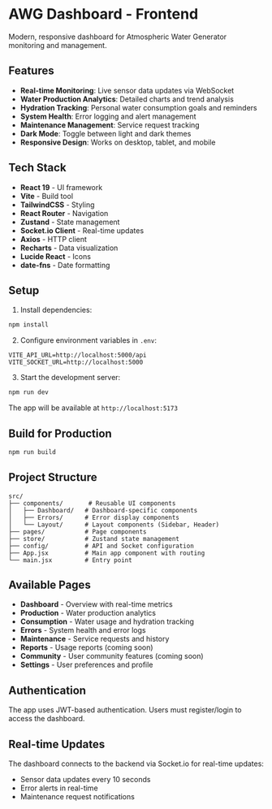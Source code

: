 # AWG Dashboard - Frontend

Modern, responsive dashboard for Atmospheric Water Generator monitoring and management.

## Features

- **Real-time Monitoring**: Live sensor data updates via WebSocket
- **Water Production Analytics**: Detailed charts and trend analysis
- **Hydration Tracking**: Personal water consumption goals and reminders
- **System Health**: Error logging and alert management
- **Maintenance Management**: Service request tracking
- **Dark Mode**: Toggle between light and dark themes
- **Responsive Design**: Works on desktop, tablet, and mobile

## Tech Stack

- **React 19** - UI framework
- **Vite** - Build tool
- **TailwindCSS** - Styling
- **React Router** - Navigation
- **Zustand** - State management
- **Socket.io Client** - Real-time updates
- **Axios** - HTTP client
- **Recharts** - Data visualization
- **Lucide React** - Icons
- **date-fns** - Date formatting

## Setup

1. Install dependencies:
```bash
npm install
```

2. Configure environment variables in `.env`:
```
VITE_API_URL=http://localhost:5000/api
VITE_SOCKET_URL=http://localhost:5000
```

3. Start the development server:
```bash
npm run dev
```

The app will be available at `http://localhost:5173`

## Build for Production

```bash
npm run build
```

## Project Structure

```
src/
├── components/       # Reusable UI components
│   ├── Dashboard/   # Dashboard-specific components
│   ├── Errors/      # Error display components
│   └── Layout/      # Layout components (Sidebar, Header)
├── pages/           # Page components
├── store/           # Zustand state management
├── config/          # API and Socket configuration
├── App.jsx          # Main app component with routing
└── main.jsx         # Entry point
```

## Available Pages

- **Dashboard** - Overview with real-time metrics
- **Production** - Water production analytics
- **Consumption** - Water usage and hydration tracking
- **Errors** - System health and error logs
- **Maintenance** - Service requests and history
- **Reports** - Usage reports (coming soon)
- **Community** - User community features (coming soon)
- **Settings** - User preferences and profile

## Authentication

The app uses JWT-based authentication. Users must register/login to access the dashboard.

## Real-time Updates

The dashboard connects to the backend via Socket.io for real-time updates:
- Sensor data updates every 10 seconds
- Error alerts in real-time
- Maintenance request notifications
